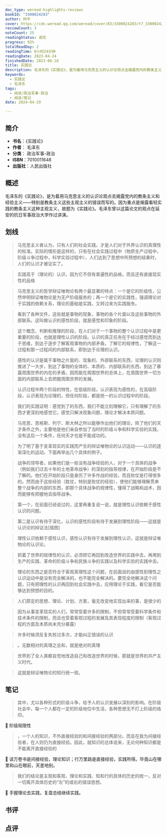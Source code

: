 ```yaml
---
doc_type: weread-highlights-reviews
bookId: "3300024283"
author: 仲平
cover: https://cdn.weread.qq.com/weread/cover/83/3300024283/t7_3300024283.jpg
reviewCount: 3
noteCount: 25
readingStatus: 读完
progress: 92%
totalReadDay: 2
readingTime: 0小时24分钟
readingDate: 2023-04-24
finishedDate: 2023-06-18
title: 实践论
description: 毛泽东的《实践论》，是为着用马克思主义的认识论观点去揭露党内的教条主义和经验主义——特别是教条主义这些主观主义的错误而写的。因为重点是揭露看轻实践的教条主义这种主观主义，故题为《实践论》。毛泽东曾以这篇论文的观点在延安的抗日军事政治大学作过讲演。
keywords:
  - 实践论
  - 毛泽东
tags:
  - 阅读/政治军事-政治
  - 阅读/笔记
date: 2024-04-29

---
```


## 简介

- **书名**：《实践论》
- **作者**： 毛泽东
- **分类**： 政治军事-政治
- **ISBN**：7010011648
- **出版社**：人民出版社

## 概述

毛泽东的《实践论》，是为着用马克思主义的认识论观点去揭露党内的教条主义和经验主义——特别是教条主义这些主观主义的错误而写的。因为重点是揭露看轻实践的教条主义这种主观主义，故题为《实践论》。毛泽东曾以这篇论文的观点在延安的抗日军事政治大学作过讲演。

## 划线 
 

> 马克思主义者认为，只有人们的社会实践，才是人们对于外界认识的真理性的标准。实际的情形是这样的，只有在社会实践过程中（物质生产过程中，阶级斗争过程中，科学实验过程中），人们达到了思想中所预想的结果时，人们的认识才被证实了。 

> 实践高于（理论的）认识，因为它不但有普遍性的品格，而且还有直接现实性的品格 

> 马克思主义的哲学辩证唯物论有两个最显著的特点：一个是它的阶级性，公然申明辩证唯物论是为无产阶级服务的；再一个是它的实践性，强调理论对于实践的依赖关系，理论的基础是实践，又转过来为实践服务。 

> 看到了各种文件，这些就是事物的现象，事物的各个片面以及这些事物的外部联系。这叫做认识的感性阶段，就是感觉和印象的阶段。 

> 这个概念、判断和推理的阶段，在人们对于一个事物的整个认识过程中是更重要的阶段，也就是理性认识的阶段。认识的真正任务在于经过感觉而到达于思维，到达于逐步了解客观事物的内部矛盾，了解它的规律性，了解这一过程和那一过程间的内部联系，即到达于论理的认识。 

> 感性的认识是属于事物之片面的、现象的、外部联系的东西，论理的认识则推进了一大步，到达了事物的全体的、本质的、内部联系的东西，到达了暴露周围世界的内在的矛盾，因而能在周围世界的总体上，在周围世界一切方面的内部联系上去把握周围世界的发展。 

> 认识过程中两个阶段的特性，在低级阶段，认识表现为感性的，在高级阶段，认识表现为论理的，但任何阶段，都是统一的认识过程中的阶段。 

> 我们的实践证明：感觉到了的东西，我们不能立刻理解它，只有理解了的东西才更深刻地感觉它。感觉只解决现象问题，理论才解决本质问题。 

> 马克思、恩格斯、列宁、斯大林之所以能够作出他们的理论，除了他们的天才条件之外，主要地是他们亲自参加了当时的阶级斗争和科学实验的实践，没有这后一个条件，任何天才也是不能成功的。 

> 为了明了基于变革现实的实践而产生的辩证唯物论的认识运动——认识的逐渐深化的运动，下面再举出几个具体的例子。 

> 战争的领导者，如果他们是一些没有战争经验的人，对于一个具体的战争（例如我们过去十年的土地革命战争）的深刻的指导规律，在开始阶段是不了解的。他们在开始阶段只是身历了许多作战的经验，而且败仗是打得很多的。然而由于这些经验（胜仗，特别是败仗的经验），使他们能够理解贯串整个战争的内部的东西，即那个具体战争的规律性，懂得了战略和战术，因而能够有把握地去指导战争。 

> 第一个，在前面已经说过的，这里再重复说一说，就是理性认识依赖于感性认识的问题。 

> 第二是认识有待于深化，认识的感性阶段有待于发展到理性阶段——这就是认识论的辩证法[插图] 

> 理性认识依赖于感性认识，感性认识有待于发展到理性认识，这就是辩证唯物论的认识论。 

> 抓着了世界的规律性的认识，必须把它再回到改造世界的实践中去，再用到生产的实践、革命的阶级斗争和民族斗争的实践以及科学实验的实践中去。 

> 理论的东西之是否符合于客观真理性这个问题，在前面说的由感性到理性之认识运动中是没有完全解决的，也不能完全解决的。要完全地解决这个问题，只有把理性的认识再回到社会实践中去，应用理论于实践，看它是否能够达到预想的目的。 

> 人们原定的思想、理论、计划、方案，毫无改变地实现出来的事，是很少的 

> 因为从事变革现实的人们，常常受着许多的限制，不但常常受着科学条件和技术条件的限制，而且也受着客观过程的发展及其表现程度的限制（客观过程的方面及本质尚未充分暴露） 

> 许多时候须反复失败过多次，才能纠正错误的认识 

> 。无数相对的真理之总和，就是绝对的真理 

> 世界到了全人类都自觉地改造自己和改造世界的时候，那就是世界的共产主义时代。 

> 这就是辩证唯物论的知行统一观。

## 笔记


> 其中，尤以各种形式的阶级斗争，给予人的认识发展以深刻的影响。在阶级社会中，每一个人都在一定的阶级地位中生活，各种思想无不打上阶级的烙印。

💭 阶级局限性

> ，一个人的知识，不外直接经验的和间接经验的两部分。而且在我为间接经验者，在人则仍为直接经验。因此，就知识的总体说来，无论何种知识都是不能离开直接经验的

💭 读万卷书是间接经验，理论知识；行万里路是直接经验，实践所得。毕竟山在哪里和山在眼前，天差地别。

> 我们的结论是主观和客观、理论和实践、知和行的具体的历史的统一，反对一切离开具体历史的“左”的或右的错误思想。

💭 手握理论去实践，复盘总结继续实践。

## 书评


## 点评
